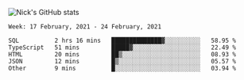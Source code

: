 ![Nick's GitHub stats](https://github-readme-stats.vercel.app/api?username=nickdark&theme=vue&show_icons=true)


<!--START_SECTION:waka-->
```text
Week: 17 February, 2021 - 24 February, 2021

SQL          2 hrs 16 mins   ██████████████▓░░░░░░░░░░   58.95 % 
TypeScript   51 mins         █████▓░░░░░░░░░░░░░░░░░░░   22.49 % 
HTML         20 mins         ██▒░░░░░░░░░░░░░░░░░░░░░░   08.93 % 
JSON         12 mins         █▒░░░░░░░░░░░░░░░░░░░░░░░   05.57 % 
Other        9 mins          █░░░░░░░░░░░░░░░░░░░░░░░░   03.94 % 
```
<!--END_SECTION:waka-->

<!--
**nickdark/nickdark** is a ✨ _special_ ✨ repository because its `README.md` (this file) appears on your GitHub profile.

Here are some ideas to get you started:

- 🔭 I’m currently working on ...
- 🌱 I’m currently learning ...
- 👯 I’m looking to collaborate on ...
- 🤔 I’m looking for help with ...
- 💬 Ask me about ...
- 📫 How to reach me: ...
- 😄 Pronouns: ...
- ⚡ Fun fact: ...
-->

